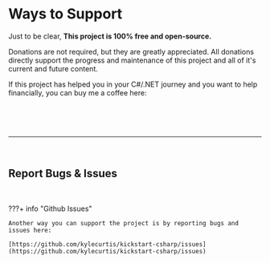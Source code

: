 # Ways to Support 

Just to be clear, **This project is 100% free and open-source.**

Donations are not required, but they are greatly appreciated. All donations directly support the progress and maintenance of this project and all of it's current and future content.

If this project has helped you in your C#/.NET journey and you want to help financially, you can buy me a coffee here:

<br>

<script type="text/javascript" src="https://cdnjs.buymeacoffee.com/1.0.0/button.prod.min.js" data-name="bmc-button" data-slug="KyleCurtis" data-color="#BD5FFF" data-emoji=""  data-font="Lato" data-text="Buy me a coffee" data-outline-color="#000000" data-font-color="#ffffff" data-coffee-color="#FFDD00" ></script>

<br>

<br>

---

<br>

## Report Bugs & Issues

<br>

???+ info "Github Issues"

    Another way you can support the project is by reporting bugs and issues here:

    [https://github.com/kylecurtis/kickstart-csharp/issues](https://github.com/kylecurtis/kickstart-csharp/issues)

<br>

<br>
